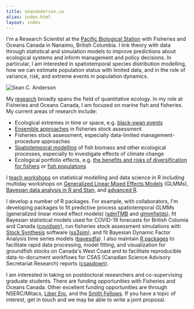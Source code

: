 ```yaml
---
title: seananderson.ca
alias: index.html
layout: index
---
```


I'm a Research Scientist at the [Pacific Biological Station](http://www.pac.dfo-mpo.gc.ca/science/facilities-installations/pbs-sbp/index-eng.html) with
Fisheries and Oceans Canada in Nanaimo, British Columbia.
I link theory with data through statistical and simulation models to improve predictions about ecological systems and inform management and policy decisions.
In particular, I am interested in spatiotemporal species distribution modelling, how we can estimate population status with limited data, and in the role of variance, risk, and extreme events in population dynamics.

<img src="images/seananderson2018@2x.jpg" alt="Sean C. Anderson" class="headshot"/>

My [research](/cv.html#publications) broadly spans the field of quantitative
ecology. In my role at Fisheries and Oceans Canada, I am focused on marine fish and fisheries. My current areas of research include:

- Ecological extremes in time or space, e.g. [black-swan events](http://www.pnas.org/content/114/12/3252)
- [Ensemble approaches](https://doi.org/10.1111/faf.12200) in fisheries stock assessment
- Fisheries stock assessment, especially data-limited management-procedure approaches
- [Spatiotemporal modelling](https://doi.org/10.1002/ecy.2403) of fish biomass and other ecological processes, especially to investigate effects of climate change
- Ecological portfolio effects, e.g. [the benefits and risks of diversification for fishers](https://doi.org/10.1073/pnas.1702506114) or [fish populations](https://doi.org/10.1890/14-0266.1)

I [teach workshops](/workshops) on statistical modelling and data science
in R including multiday workshops on [Generalized Linear Mixed Effects
Models](https://github.com/seananderson/glmm-course) (GLMMs), [Bayesian data
analysis in R and Stan]( https://github.com/seananderson/bayes-course), and
[advanced R](https://github.com/seananderson/adv-r-course).

I develop a number of R packages. For example, with collaborators, I'm developing packages to fit predictive process spatiotemporal GLMMs (generalized linear mixed effect models)
([sdmTMB](https://pbs-assess.github.io/sdmTMB/index.html) and [glmmfields](https://github.com/seananderson/glmmfields)), 
fit Bayesian statistical models used for COVID-19 forecasts for British Columia and Canada ([covidseir](https://github.com/seananderson/covidseir)),
run fisheries stock assessment simulations with [Stock
Synthesis][nefsc] software ([ss3sim](https://github.com/ss3sim/ss3sim)),
and fit Bayesian
Dynamic Factor Analysis time series models
([bayesdfa](https://github.com/fate-ewi/bayesdfa)). 
I also maintain [R packages](https://github.com/pbs-assess) to facilitate rapid
data processing, model fitting, and visualization for groundfish stocks on Canada's West Coast and to facilitate reproducible data-to-document workflows for CSAS (Canadian Science Advisory Secretariat Research) reports ([csasdown](https://github.com/pbs-assess/csasdown)).

I am interested in taking on postdoctoral researchers and co-supervising
graduate students. There are funding opportunities with Fisheries and Oceans
Canada. Other excellent
funding opportunities are through NSERC/Mitacs, [Liber Ero](http://liberero.ca/), and the
[Smith Fellows](https://conbio.org/mini-sites/smith-fellows). If you
have a topic of interest, get in touch and we may be able to write a joint
proposal.

[earth2ocean]: http://earth2ocean.org
[gg]: http://www.gg.ca/honour.aspx?id=75057&t=1&;ln=Anderson
[ecofolio]: https://github.com/seananderson/ecofolio
[robustmeta]: https://github.com/seananderson/robustmeta
[my github]: https://github.com/seananderson
[nefsc]: http://nft.nefsc.noaa.gov/Stock_Synthesis_3.htm
[sfu]: http://sfu.ca/
[dal]: http://www.dal.ca/
[colophon]: colophon.html
[smith]: http://www.conbio.org/mini-sites/smith-fellows
[M.Sc. thesis]: http://dalspace.library.dal.ca//handle/10222/12813
[Ph.D. thesis]: https://theses.lib.sfu.ca/thesis/etd8887
[cucdoi]: http://dx.doi.org/10.1111/j.1467-2979.2010.00397.x
[metafolio]: http://cran.r-project.org/package=metafolio
[rem]: http://www.rem.sfu.ca/
[safs]: http://fish.washington.edu/
[paleobaselines]: http://doi.org/10.1126/science.aaa6635
[nwfsc]: www.nwfsc.noaa.gov/
